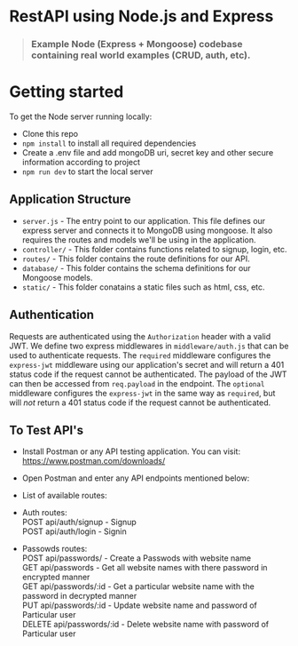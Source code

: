 # RestAPI using Node.js and Express

> ### Example Node (Express + Mongoose) codebase containing real world examples (CRUD, auth, etc).

# Getting started

To get the Node server running locally:

- Clone this repo
- `npm install` to install all required dependencies
- Create a .env file and add mongoDB uri, secret key and other secure information according to project
- `npm run dev` to start the local server

## Application Structure

- `server.js` - The entry point to our application. This file defines our express server and connects it to MongoDB using mongoose. It also requires the routes and models we'll be using in the application.
- `controller/` - This folder contains functions related to signup, login, etc.
- `routes/` - This folder contains the route definitions for our API.
- `database/` - This folder contains the schema definitions for our Mongoose models.
- `static/` - This folder conatains a static files such as html, css, etc.

## Authentication

Requests are authenticated using the `Authorization` header with a valid JWT. We define two express middlewares in `middleware/auth.js` that can be used to authenticate requests. The `required` middleware configures the `express-jwt` middleware using our application's secret and will return a 401 status code if the request cannot be authenticated. The payload of the JWT can then be accessed from `req.payload` in the endpoint. The `optional` middleware configures the `express-jwt` in the same way as `required`, but will *not* return a 401 status code if the request cannot be authenticated.

## To Test API's
- Install Postman or any API testing application. You can visit: https://www.postman.com/downloads/
- Open Postman and enter any API endpoints mentioned below:
- List of available routes: <br/>
- Auth routes: <br/>
  POST api/auth/signup - Signup <br/>
  POST api/auth/login - Signin  <br/>
  
- Passowds routes: <br/>
  POST api/passwords/ - Create a Passwods with website name  <br/>
  GET api/passwords - Get all website names with there password in encrypted manner <br/>
  GET api/passwords/:id - Get a particular website name with the password in decrypted manner  <br/>
  PUT api/passwords/:id - Update website name and password of Particular user  <br/>
  DELETE api/passwords/:id - Delete website name with password of Particular user <br/>

<br />
